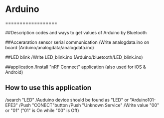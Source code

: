 # Arduino 
==================

##Description
codes and ways to get values of Arduino by Bluetooth

##Acceraration sensor serial communication
/Write analogdata.ino on board (Arduino/analogdata/analogdata.ino)

##LED blink 
/Write LED_blink.ino (Arduino/bluetooth/LED_blink.ino)

##application 
/Install "nRF Connect" application (also used for iOS & Android)

## How to use this application
/search "LED"
/Auduino device should be found as "LED" or "Arduino101-EFE3"
/Push "CONECT"button 
/Push "Unknown Service"
/Write value "00" or "01" ("01" is On while "00" is Off)
